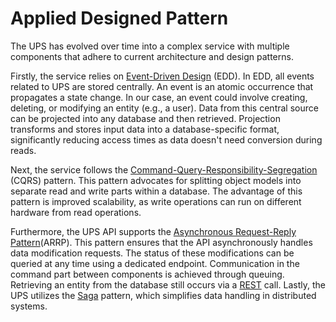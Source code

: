# Applied Designed Pattern

The UPS has evolved over time into a complex service with multiple components that adhere to current architecture and design patterns.

Firstly, the service relies on [Event-Driven Design](https://www.redhat.com/en/topics/integration/what-is-event-driven-architecture) (EDD). In EDD, all events related to UPS are stored centrally. An event is an atomic occurrence that propagates a state change. In our case, an event could involve creating, deleting, or modifying an entity (e.g., a user). Data from this central source can be projected into any database and then retrieved. Projection transforms and stores input data into a database-specific format, significantly reducing access times as data doesn't need conversion during reads.

Next, the service follows the [Command-Query-Responsibility-Segregation](https://learn.microsoft.com/de-de/azure/architecture/patterns/cqrs) (CQRS) pattern. This pattern advocates for splitting object models into separate read and write parts within a database. The advantage of this pattern is improved scalability, as write operations can run on different hardware from read operations.

Furthermore, the UPS API supports the [Asynchronous Request-Reply Pattern](https://learn.microsoft.com/en-us/azure/architecture/patterns/async-request-reply)(ARRP). This pattern ensures that the API asynchronously handles data modification requests. The status of these modifications can be queried at any time using a dedicated endpoint. Communication in the command part between components is achieved through queuing. Retrieving an entity from the database still occurs via a [REST](https://learn.microsoft.com/en-us/azure/architecture/best-practices/api-design) call. Lastly, the UPS utilizes the [Saga](https://microservices.io/patterns/data/saga.html) pattern, which simplifies data handling in distributed systems.